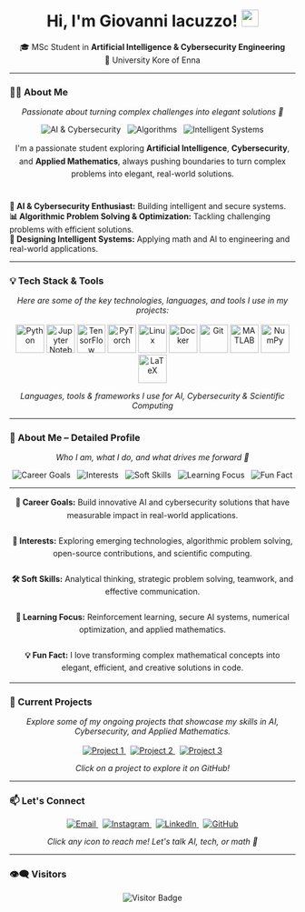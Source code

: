 <h1 align="center">
  Hi, I'm Giovanni Iacuzzo! 
  <img src="https://media.giphy.com/media/hvRJCLFzcasrR4ia7z/giphy.gif" width="30"/>
</h1>

<p align="center">
  🎓 MSc Student in <b>Artificial Intelligence & Cybersecurity Engineering</b><br/>
  📍 University Kore of Enna
</p>

---

### 👨‍💻 About Me

<p align="center">
  <em>Passionate about turning complex challenges into elegant solutions 🚀</em>
</p>

<p align="center">
  <img src="https://img.shields.io/badge/🔬-AI%20%26%20Cybersecurity-blueviolet?style=for-the-badge&logo=python&logoColor=white" alt="AI & Cybersecurity" />
  &nbsp;
  <img src="https://img.shields.io/badge/📊-Algorithmic%20Problem%20Solving-orange?style=for-the-badge&logo=algorithmia&logoColor=white" alt="Algorithms" />
  &nbsp;
  <img src="https://img.shields.io/badge/🧠-Intelligent%20Systems-green?style=for-the-badge&logo=artstation&logoColor=white" alt="Intelligent Systems" />
</p>

<p align="center" style="max-width: 800px; line-height: 1.6;">
  I'm a passionate student exploring <strong>Artificial Intelligence</strong>, <strong>Cybersecurity</strong>, and <strong>Applied Mathematics</strong>, always pushing boundaries to turn complex problems into elegant, real-world solutions.<br/><br/>
  
  <strong>🔬 AI & Cybersecurity Enthusiast:</strong> Building intelligent and secure systems.<br/>
  <strong>📊 Algorithmic Problem Solving & Optimization:</strong> Tackling challenging problems with efficient solutions.<br/>
  <strong>🧠 Designing Intelligent Systems:</strong> Applying math and AI to engineering and real-world applications.
</p>

---

### 💡 Tech Stack & Tools

<p align="center">
  <em>Here are some of the key technologies, languages, and tools I use in my projects:</em><br/><br/>
  <!-- Linguaggi e librerie AI / ML -->
  <img src="https://cdn.jsdelivr.net/gh/devicons/devicon/icons/python/python-original.svg" width="50" title="Python" /> 
  <img src="https://cdn.jsdelivr.net/gh/devicons/devicon/icons/jupyter/jupyter-original.svg" width="50" title="Jupyter Notebook" /> 
  <img src="https://cdn.jsdelivr.net/gh/devicons/devicon/icons/tensorflow/tensorflow-original.svg" width="50" title="TensorFlow" />
  <img src="https://cdn.jsdelivr.net/gh/devicons/devicon/icons/pytorch/pytorch-original.svg" width="50" title="PyTorch" />

  <!-- Cybersecurity / Network -->
  <img src="https://cdn.jsdelivr.net/gh/devicons/devicon/icons/linux/linux-original.svg" width="50" title="Linux" />
  <img src="https://cdn.jsdelivr.net/gh/devicons/devicon/icons/docker/docker-original.svg" width="50" title="Docker" />
  <img src="https://cdn.jsdelivr.net/gh/devicons/devicon/icons/git/git-original.svg" width="50" title="Git" />


  <!-- Matematica / Scienza Computazionale -->
  <img src="https://cdn.jsdelivr.net/gh/devicons/devicon/icons/matlab/matlab-original.svg" width="50" title="MATLAB" />
  <img src="https://cdn.jsdelivr.net/gh/devicons/devicon/icons/numpy/numpy-original.svg" width="50" title="NumPy" />
  <img src="https://cdn.jsdelivr.net/gh/devicons/devicon/icons/latex/latex-original.svg" width="50" title="LaTeX" />
</p>

<p align="center">
  <em>Languages, tools & frameworks I use for AI, Cybersecurity & Scientific Computing</em>
</p>

---

### 🌟 About Me – Detailed Profile

<p align="center">
  <em>Who I am, what I do, and what drives me forward 🚀</em>
</p>

<p align="center">
  <!-- Career Goals -->
  <img src="https://img.shields.io/badge/🎯-Career%20Goals-4f46e5?style=for-the-badge&logo=appveyor&logoColor=white" alt="Career Goals" /> 
  &nbsp;
  <!-- Personal Interests -->
  <img src="https://img.shields.io/badge/💬-Interests-6366f1?style=for-the-badge&logo=read-the-docs&logoColor=white" alt="Interests" /> 
  &nbsp;
  <!-- Soft Skills -->
  <img src="https://img.shields.io/badge/🛠-Soft%20Skills-2563eb?style=for-the-badge&logo=git&logoColor=white" alt="Soft Skills" /> 
  &nbsp;
  <!-- Learning Focus -->
  <img src="https://img.shields.io/badge/🌱-Learning%20Focus-22c55e?style=for-the-badge&logo=education&logoColor=white" alt="Learning Focus" /> 
  &nbsp;
  <!-- Fun Fact -->
  <img src="https://img.shields.io/badge/💡-Fun%20Fact-14b8a6?style=for-the-badge&logo=idea&logoColor=white" alt="Fun Fact" />
</p>

---

<p align="center" style="max-width: 800px; line-height: 1.6;">
  <strong>🎯 Career Goals:</strong> Build innovative AI and cybersecurity solutions that have measurable impact in real-world applications.<br/><br/>
  <strong>💬 Interests:</strong> Exploring emerging technologies, algorithmic problem solving, open-source contributions, and scientific computing.<br/><br/>
  <strong>🛠 Soft Skills:</strong> Analytical thinking, strategic problem solving, teamwork, and effective communication.<br/><br/>
  <strong>🌱 Learning Focus:</strong> Reinforcement learning, secure AI systems, numerical optimization, and applied mathematics.<br/><br/>
  <strong>💡 Fun Fact:</strong> I love transforming complex mathematical concepts into elegant, efficient, and creative solutions in code.
</p>


---

### 🚀 Current Projects

<p align="center">
  <em>Explore some of my ongoing projects that showcase my skills in AI, Cybersecurity, and Applied Mathematics.</em><br/><br/>
  <a href="https://github.com/GiovanniIacuzzo/water-4.0" target="_blank">
    <img src="https://img.shields.io/badge/Project1-AI_Optimization-blue?style=for-the-badge" alt="Project 1" />
  </a>
  &nbsp;
  <a href="https://github.com/GiovanniIacuzzo/Project2" target="_blank">
    <img src="https://img.shields.io/badge/Project2-Secure_Computation-red?style=for-the-badge" alt="Project 2" />
  </a>
  &nbsp;
  <a href="https://github.com/GiovanniIacuzzo/Optimization-Image-Registration" target="_blank">
    <img src="https://img.shields.io/badge/Project3-Mathematical_Models-orange?style=for-the-badge" alt="Project 3" />
  </a>
</p>

<p align="center">
  <em>Click on a project to explore it on GitHub!</em>
</p>

---

### 📫 Let's Connect

<p align="center">
  <a href="mailto:giovanni.iacuzzo@unikorestudent.it" target="_blank">
    <img src="https://img.shields.io/badge/Email-Giovanni%20Iacuzzo-D14836?style=for-the-badge&logo=gmail&logoColor=white" alt="Email" />
  </a>
  &nbsp;
  <a href="https://www.instagram.com/giovanni_iacuzzo_02/" target="_blank">
    <img src="https://img.shields.io/badge/Instagram-@giovanni__iacuzzo__02-E4405F?style=for-the-badge&logo=instagram&logoColor=white" alt="Instagram" />
  </a>
  &nbsp;
  <a href="https://www.linkedin.com/in/giovanni-iacuzzo/" target="_blank">
    <img src="https://img.shields.io/badge/LinkedIn-Giovanni%20Iacuzzo-0A66C2?style=for-the-badge&logo=linkedin&logoColor=white" alt="LinkedIn" />
  </a>
  &nbsp;
  <a href="https://github.com/GiovanniIacuzzo" target="_blank">
    <img src="https://img.shields.io/badge/GitHub-Giovanni%20Iacuzzo-181717?style=for-the-badge&logo=github&logoColor=white" alt="GitHub" />
  </a>
</p>

<p align="center">
  <em>Click any icon to reach me! Let's talk AI, tech, or math 🚀</em>
</p>

---

### 👁‍🗨 Visitors

<p align="center">
  <img src="https://visitor-badge.laobi.icu/badge?page_id=GiovanniIacuzzo.GiovanniIacuzzo" alt="Visitor Badge"/>
</p>

